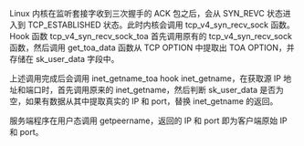 
Linux 内核在监听套接字收到三次握手的 ACK 包之后，会从 SYN_REVC 状态进入到 TCP_ESTABLISHED 状态。此时内核会调用 tcp_v4_syn_recv_sock 函数。
Hook 函数 tcp_v4_syn_recv_sock_toa 首先调用原有的 tcp_v4_syn_recv_sock 函数，然后调用 get_toa_data 函数从 TCP OPTION 中提取出 TOA OPTION，并存储在 sk_user_data 字段中。

上述调用完成后会调用 inet_getname_toa hook inet_getname，在获取源 IP 地址和端口时，首先调用原来的 inet_getname，然后判断 sk_user_data 是否为空，如果有数据从其中提取真实的 IP 和 port，替换 inet_getname 的返回。

服务端程序在用户态调用 getpeername，返回的 IP 和 port 即为客户端原始 IP 和 port。
